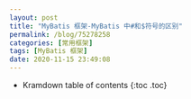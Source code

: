 ```yaml
---
layout: post
title: "MyBatis 框架-MyBatis 中#和$符号的区别"
permalink: /blog/75278258
categories: [常用框架]
tags: [MyBatis 框架]
date: 2020-11-15 23:49:08
---
```


* Kramdown table of contents
{:toc .toc}
